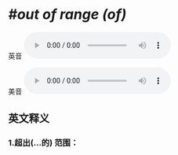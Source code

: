 # ***\#out of range (of)*** 
英音
<audio src="./media/out of range of1_AAC.aac" controls="controls"></audio>

美音
<audio src="./media/out of range of2_AAC.aac" controls="controls"></audio>



  

英文释义
---
### 1.**超出(…的) 范围：**  


